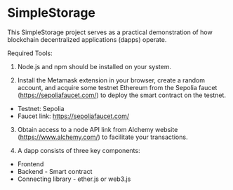 # SimpleStorage
This SimpleStorage project serves as a practical demonstration of how blockchain decentralized applications (dapps) operate.

Required Tools:

1. Node.js and npm should be installed on your system.
 
2. Install the Metamask extension in your browser, create a random account, and acquire some testnet Ethereum from the Sepolia faucet (https://sepoliafaucet.com/) to deploy the smart contract on the testnet.

- Testnet: Sepolia
- Faucet link: https://sepoliafaucet.com/

3. Obtain access to a node API link from Alchemy website (https://www.alchemy.com/) to facilitate your transactions.

4. A dapp consists of three key components:
 
- Frontend
- Backend - Smart contract
- Connecting library - ether.js or web3.js
